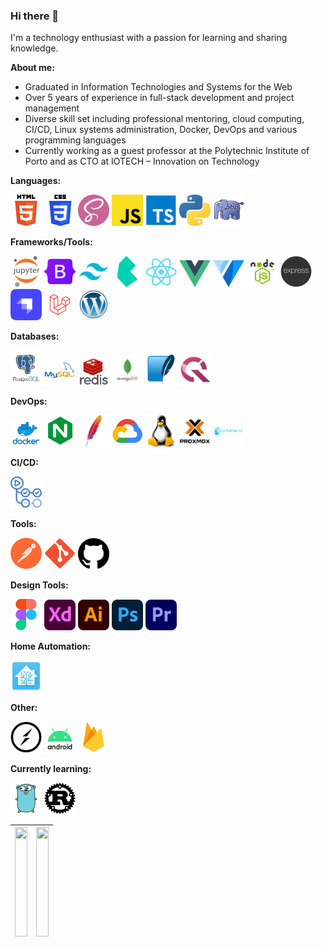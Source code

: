 ### Hi there 👋

I'm a technology enthusiast with a passion for learning and sharing knowledge. 

**About me:**
- Graduated in Information Technologies and Systems for the Web
- Over 5 years of experience in full-stack development and project management
- Diverse skill set including professional mentoring, cloud computing, CI/CD, Linux systems administration, Docker, DevOps and various programming languages
- Currently working as a guest professor at the Polytechnic Institute of Porto and as CTO at IOTECH – Innovation on Technology

**Languages:**
<div >
    <img width="50" src="./icons/html.png" alt="HTML" title="HTML"/>
	<img width="50" src="./icons/css.png" alt="CSS" title="CSS"/>
	<img width="50" src="./icons/sass.png" alt="Sass" title="Sass"/>
    <img width="50" src="./icons/js.png" alt="JavaScript" title="JavaScript"/>
    <img width="50" src="./icons/ts.png" alt="TypeScript" title="TypeScript"/>
    <img width="50" src="./icons/python.png" alt="Python" title="Python"/>
    <img width="50" src="./icons/php.png" alt="php (elephpant)" title="php (elephpant)"/>

</div>

**Frameworks/Tools:**
<div >
    <img width="50" src="./icons/jupyter_notebook.png" alt="Jupyter Notebook" title="Jupyter Notebook"/>
	<img width="50" src="./icons/bootstrap.png" alt="Bootstrap" title="Bootstrap"/>
	<img width="50" src="./icons/tailwindcss.png" alt="Tailwind CSS" title="Tailwind CSS"/>  
    <img width="50" src="./icons/bulma.png" alt="Bulma" title="Bulma"/>
    <img width="50" src="./icons/react.png" alt="React" title="React"/>
	<img width="50" src="./icons/vuejs.png" alt="Vue.js" title="Vue.js"/>
	<img width="50" src="./icons/vuetify.png" alt="Vuetify.js" title="Vuetify.js"/>
    <img width="50" src="./icons/nodejs.png" alt="Node.js" title="Node.js"/>
	<img width="50" src="./icons/express.png" alt="Express" title="Express"/>
	<img width="50" src="./icons/strapi.png" alt="Strapi" title="Strapi"/>
	<img width="50" src="./icons/laravel.png" alt="Laravel" title="Laravel"/>
    <img width="50" src="./icons/wordpress.png" alt="Wordpress" title="Wordpress"/>
</div> 

**Databases:**
<div >
    <img width="50" src="./icons/postgresql.png" alt="PostgreSQL" title="PostgreSQL"/>
	<img width="50" src="./icons/mysql.png" alt="MySQL" title="MySQL"/>
	<img width="50" src="./icons/redis.png" alt="redis" title="redis"/>
	<img width="50" src="./icons/mongodb.png" alt="mongoDB" title="mongoDB"/>
    <img width="50" src="./icons/sqlite.png" alt="SQLite" title="SQLite"/>
	<img width="50" src="./icons/questdb.png" alt="QuestDB" title="QuestDB"/>
	
</div> 

**DevOps:**
<div>
    <img width="50" src="./icons/docker.png" alt="Docker" title="Docker"/>
	<img width="50" src="./icons/nginx.png" alt="Nginx" title="Nginx"/>
	<img width="50" src="./icons/apache.png" alt="Apache" title="Apache"/>
	<img width="50" src="./icons/gcp.png" alt="GCP" title="GCP"/>
	<img width="50" src="./icons/linux.png" alt="Linux" title="Linux"/>
	<img width="50" src="./icons/proxmox.png" alt="Proxmox" title="Proxmox"/>
	<img width="50" src="./icons/portainer.png" alt="Portainer" title="Portainer"/>
</div> 

**CI/CD:**
<div >
	<img width="50" src="./icons/github_actions.png" alt="Github Actions" title="Github Actions"/>
</div>

**Tools:**
<div >
	<img width="50" src="./icons/postman.png" alt="Postman" title="Postman"/>
	<img width="50" src="./icons/git.png" alt="Git" title="Git"/>
	<img width="50" src="./icons/github.png" alt="GitHub" title="GitHub"/>
</div>

**Design Tools:**
<div >
	<img width="50" src="./icons/figma.png" alt="Figma" title="Figma"/>
	<img width="50" src="./icons/adobe_xd.png" alt="Adobe XD" title="Adobe XD"/>
	<img width="50" src="./icons/adobe_illustrator.png" alt="Adobe Illustrator" title="Adobe Illustrator"/>
	<img width="50" src="./icons/adobe_photoshop.png" alt="Adobe Photoshop" title="Adobe Photoshop"/>
	<img width="50" src="./icons/adobe_premiere.png" alt="Adobe Premiere Pro" title="Adobe Premiere Pro"/>
</div>

**Home Automation:**
<div >
	<img width="50" src="./icons/home_assistant.png" alt="Home Assistant" title="Home Assistant"/>
</div>

**Other:**
<div >
	<img width="50" src="./icons/socket_io.png" alt="Socket.io" title="Socket.io"/>
	<img width="50" src="./icons/android.png" alt="Android" title="Android"/>
	<img width="50" src="./icons/firebase.png" alt="Firebase" title="Firebase"/>
</div>

**Currently learning:**
<div >
	<img width="50" src="./icons/go.png" alt="Go" title="Go"/>
	<img width="50" src="./icons/rust.png" alt="Rust" title="Rust"/>
</div>


| <img height="175px" width="100%" align="center" src="https://github-readme-stats-nine-xi-32.vercel.app/api?username=IOTech-DanielCarneiro&show_icons=true&hide_rank=true&theme=github_dark_dimmed"> | <img height="175px" width="100%" align="center" src="https://github-readme-stats-nine-xi-32.vercel.app/api/top-langs/?username=IOTech-DanielCarneiro&hide_progress=true&langs_count=10&layout=compact&theme=github_dark_dimmed"> |
| --------------------------------------------------------------------------------------------------------------------------------------------------------------------------------------------------- | -------------------------------------------------------------------------------------------------------------------------------------------------------------------------------------------------------------------------------- |